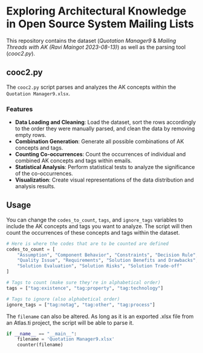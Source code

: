 # Exploring Architectural Knowledge in Open Source System Mailing Lists

This repository contains the dataset (*Quotation Manager9* & *Mailing Threads with AK (Ravi Maingot 2023-08-13)*) as well as the parsing tool (*cooc2.py*).

## cooc2.py

The `cooc2.py` script parses and analyzes the AK concepts within the `Quotation Manager9.xlsx`. 

### Features

- **Data Loading and Cleaning**: Load the dataset, sort the rows accordingly to the order they were manually parsed, and clean the data by removing empty rows.
- **Combination Generation**: Generate all possible combinations of AK concepts and tags.
- **Counting Co-occurrences**: Count the occurrences of individual and combined AK concepts and tags within emails.
- **Statistical Analysis**: Perform statistical tests to analyze the significance of the co-occurrences.
- **Visualization**: Create visual representations of the data distribution and analysis results.

## Usage 

You can change the `codes_to_count`, `tags`, and `ignore_tags` variables to include the AK concepts and tags you want to analyze. The script will then count the occurrences of these concepts and tags within the dataset.

```python
# Here is where the codes that are to be counted are defined
codes_to_count = [
    "Assumption", "Component Behavior", "Constraints", "Decision Rule", "Design Configuration", 
    "Quality Issue", "Requirements", "Solution Benefits and Drawbacks", "Solution Comparison", 
    "Solution Evaluation", "Solution Risks", "Solution Trade-off"
]

# Tags to count (make sure they're in alphabetical order)
tags = ["tag:existence", "tag:property", "tag:technology"]

# Tags to ignore (also alphabetical order)
ignore_tags = ["tag:notag", "tag:other", "tag:process"]
```

The `filename` can also be altered. As long as it is an exported .xlsx file from an Atlas.ti project, the script will be able to parse it.
``` python
if __name__ == "__main__":
    filename = 'Quotation Manager9.xlsx'
    counter(filename)
```
